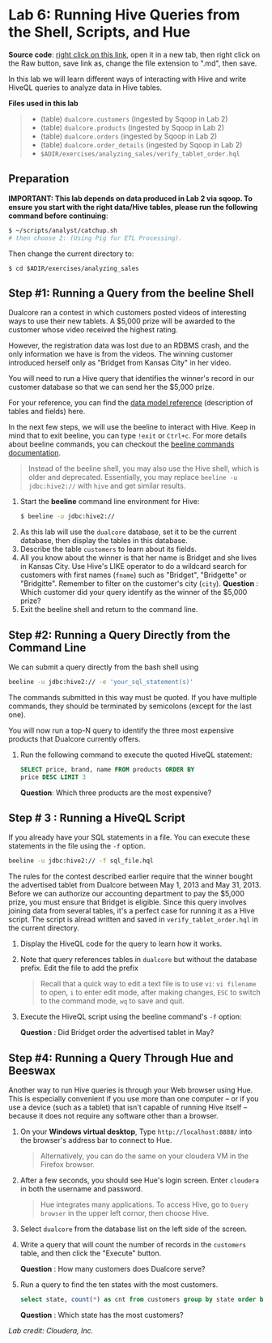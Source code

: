 
# Lab 6: Running Hive Queries from the Shell, Scripts, and Hue 

**Source code**: [right click on this link](https://github.umn.edu/deliu/bigdata19/blob/master/03-Hive1/lab06-hiveintro/lab06-intro.md), open it in a new tab, then right click on the Raw button, save link as, change the file extension to ".md", then save.

In this lab we will learn different ways of interacting with Hive and 
write HiveQL queries to analyze data in Hive tables.

**Files used in this lab**

> - (table) `dualcore.customers`  (ingested by Sqoop in Lab 2)
> - (table) `dualcore.products`  (ingested by Sqoop in Lab 2)
> - (table) `dualcore.orders`  (ingested by Sqoop in Lab 2)
> - (table) `dualcore.order_details`  (ingested by Sqoop in Lab 2)
> - `$ADIR/exercises/analyzing_sales/verify_tablet_order.hql`

## Preparation 

**IMPORTANT: This lab depends on data produced in Lab 2 via sqoop. To ensure you start with the right data/Hive tables, please run the following command before continuing**: 

```bash
$ ~/scripts/analyst/catchup.sh
# then choose 2: (Using Pig for ETL Processing).
```

Then change the current directory to:
```
$ cd $ADIR/exercises/analyzing_sales
```

## Step #1: Running a Query from the beeline Shell

Dualcore ran a contest in which customers posted videos of interesting ways to use their new tablets. A $5,000 prize will be awarded to the customer whose video received the highest rating. 

However, the registration data was lost due to an RDBMS crash, and the only information we have is from the videos. The winning customer introduced herself only as "Bridget from Kansas City" in her video. 

You will need to run a Hive query that identifies the winner's record in our customer database so that we can send her the $5,000 prize. 

For your reference, you can find the [data model reference](../../faqs/lab_appendix.md) (description of tables and fields) here.



In the next few steps, we will use the beeline to interact with Hive. Keep in mind that to exit beeline, you can type `!exit` or `Ctrl+c`. For more details about beeline commands, you can checkout the [beeline commands documentation](https://cwiki.apache.org/confluence/display/Hive/HiveServer2+Clients#HiveServer2Clients-BeelineCommands).

> Instead of the beeline shell, you may also use the Hive shell, which is older and deprecated. Essentially, you may replace `beeline -u jdbc:hive2://` with  `hive` and get similar results.

1. Start the **beeline** command line environment for Hive: 
    ```bash
    $ beeline -u jdbc:hive2://
    ```
2. As this lab will use the `dualcore` database, set it to be the current database, then display the tables in this database. 
3. Describe the table `customers` to learn about its fields.
4. All you know about the winner is that her name is Bridget and she lives in Kansas City. Use Hive's LIKE operator to do a wildcard search for customers with first names (`fname`) such as "Bridget", "Bridgette" or "Bridgitte". Remember to filter on the customer's city (`city`). 
    **Question** : Which customer did your query identify as the winner of the $5,000 prize? 
5. Exit the beeline shell and return to the command line.

## Step #2: Running a Query Directly from the Command Line



We can submit a query directly from the bash shell using 
```bash
beeline -u jdbc:hive2:// -e 'your_sql_statement(s)'
```
The commands submitted in this way must be quoted. If you have multiple commands, they should be terminated by semicolons (except for the last one). 

You will now run a top-N query to identify the three most expensive products that Dualcore currently offers.  

1. Run the following command to execute the quoted HiveQL statement: 
    ```sql
    SELECT price, brand, name FROM products ORDER BY
    price DESC LIMIT 3
    ```
    **Question**: Which three products are the most expensive? 

## Step # 3 : Running a HiveQL Script

If you already have your SQL statements in a file. You can execute these statements in the file using the `-f` option. 

```bash
beeline -u jdbc:hive2:// -f sql_file.hql
```

The rules for the contest described earlier require that the winner bought the advertised tablet from Dualcore between May 1, 2013 and May 31, 2013. Before we can authorize our accounting department to pay the $5,000 prize, you must ensure that Bridget is eligible. Since this query involves joining data from several tables, it's a perfect case for running it as a Hive script. The script is alread written and saved in `verify_tablet_order.hql` in the current directory.

1. Display the HiveQL code for the query to learn how it works.
2. Note that query references tables in `dualcore` but without the database prefix. Edit the file to add the prefix 
    
    > Recall that a quick way to edit a text file is to use `vi`: `vi filename` to open, `i` to enter edit mode, after making changes, `ESC` to switch to the command mode, `wq` to save and quit.
    
2. Execute the HiveQL script using the beeline command's `-f` option: 

    **Question** : Did Bridget order the advertised tablet in May? 

## Step #4: Running a Query Through Hue and Beeswax

Another way to run Hive queries is through your Web browser using Hue. This is especially convenient if you use more than one computer – or if you use a device (such as a tablet) that isn't capable of running Hive itself – because it does not require any software other than a browser. 

1. On your **Windows virtual desktop**, Type `http://localhost:8888/` into the browser's address bar to connect to Hue. 
    > Alternatively, you can do the same on your cloudera VM in the Firefox browser.   
2. After a few seconds, you should see Hue's login screen. Enter `cloudera` in both the username and password. 
    > Hue integrates many applications. To access Hive, go to `Query browser` in the upper left cornor, then choose Hive. 
3. Select `dualcore` from the database list on the left side of the screen. 
4. Write a query that will count the number of records in the `customers` table, and then click the "Execute" button. 
    
    **Question** : How many customers does Dualcore serve? 
5. Run a query to find the ten states with the most customers. 
    ```sql
    select state, count(*) as cnt from customers group by state order by cnt desc limit 10
    ```
    **Question** : Which state has the most customers? 

*Lab credit: Cloudera, Inc.*

